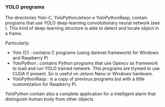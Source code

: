 ### YOLO programs 

The directories Yolo-C, YoloPythonJetson e YoloPythonRasp, contain programs that use YOLO deep-learning convolutionary neural network (see [](https://pjreddie.com/darknet/yolo/)). This kind of deep-learning structure is able to detect and locate object in a frame.

Particularly:

- Yolo (C) : contains C programs (using darknet framework) for Windows and Raspberry Pi
- YoloPython : contains Python programs that use Opencv as framework to load and run YOLO trained network. This programs are trymed to use CUDA if present. So is useful on Jetson Nano  or Windows hardware.
- YoloPythonRasp : is a copy of previous programs but with a little customization for Raspberry Pi.

YoloPython contain also a complete application for a intelligent alarm that distinguish human body from other objects. 

